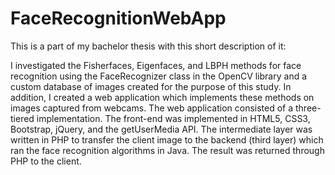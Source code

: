 ﻿# FaceRecognitionWebApp

This is a part of my bachelor thesis with this short description of it: 

I investigated the Fisherfaces, Eigenfaces, and LBPH methods for face recognition using the FaceRecognizer class in the OpenCV library and a custom database of images created for the purpose of this study. In addition, I created a web application which implements these methods on images captured from webcams. The web application consisted of a three-tiered implementation. The front-end was implemented in HTML5, CSS3, Bootstrap, jQuery, and the getUserMedia API. The intermediate layer was written in PHP to transfer the client image to the backend (third layer) which ran the face recognition algorithms in Java. The result was returned through PHP to the client.
